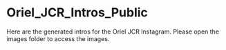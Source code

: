 # Oriel_JCR_Intros_Public

Here are the generated intros for the Oriel JCR Instagram. Please open the images folder to access the images.
